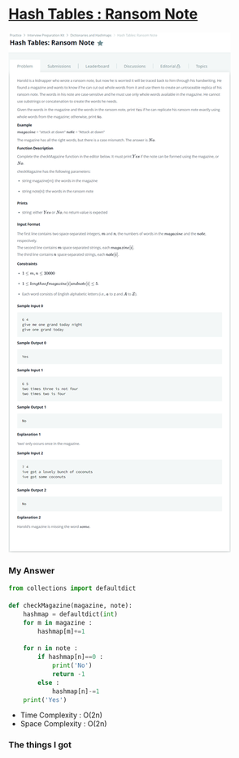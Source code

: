 # [Hash Tables : Ransom Note](https://www.hackerrank.com/challenges/ctci-ransom-note/problem?h_l=interview&playlist_slugs%5B%5D=interview-preparation-kit&playlist_slugs%5B%5D=dictionaries-hashmaps)

![image](Problem.png)



### My Answer

```python
from collections import defaultdict

def checkMagazine(magazine, note):
    hashmap = defaultdict(int)
    for m in magazine : 
        hashmap[m]+=1
    
    for n in note : 
        if hashmap[n]==0 : 
            print('No')
            return -1
        else : 
            hashmap[n]-=1
    print('Yes')
```

* Time Complexity : O(2n)
* Space Complexity : O(2n)



### The things I got
